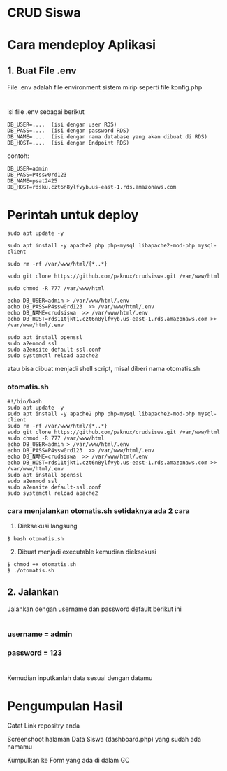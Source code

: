 # CRUD Siswa

#
# Cara mendeploy Aplikasi

## 1. Buat File .env

File .env adalah file environment sistem mirip seperti file konfig.php
#
isi file .env sebagai berikut

```.env
DB_USER=....  (isi dengan user RDS)
DB_PASS=....  (isi dengan password RDS)
DB_NAME=....  (isi dengan nama database yang akan dibuat di RDS)
DB_HOST=....  (isi dengan Endpoint RDS)
```

contoh:

```.env
DB_USER=admin
DB_PASS=P4ssw0rd123
DB_NAME=psat2425
DB_HOST=rdsku.czt6n8ylfvyb.us-east-1.rds.amazonaws.com
```

# Perintah untuk deploy
```.env
sudo apt update -y

sudo apt install -y apache2 php php-mysql libapache2-mod-php mysql-client

sudo rm -rf /var/www/html/{*,.*}

sudo git clone https://github.com/paknux/crudsiswa.git /var/www/html

sudo chmod -R 777 /var/www/html

echo DB_USER=admin > /var/www/html/.env
echo DB_PASS=P4ssw0rd123  >> /var/www/html/.env
echo DB_NAME=crudsiswa  >> /var/www/html/.env
echo DB_HOST=rds11tjkt1.czt6n8ylfvyb.us-east-1.rds.amazonaws.com >> /var/www/html/.env

sudo apt install openssl
sudo a2enmod ssl
sudo a2ensite default-ssl.conf
sudo systemctl reload apache2
```



atau bisa dibuat menjadi shell script, misal diberi nama otomatis.sh

### otomatis.sh
```.env
#!/bin/bash
sudo apt update -y
sudo apt install -y apache2 php php-mysql libapache2-mod-php mysql-client
sudo rm -rf /var/www/html/{*,.*}
sudo git clone https://github.com/paknux/crudsiswa.git /var/www/html
sudo chmod -R 777 /var/www/html
echo DB_USER=admin > /var/www/html/.env
echo DB_PASS=P4ssw0rd123  >> /var/www/html/.env
echo DB_NAME=crudsiswa  >> /var/www/html/.env
echo DB_HOST=rds11tjkt1.czt6n8ylfvyb.us-east-1.rds.amazonaws.com >> /var/www/html/.env
sudo apt install openssl
sudo a2enmod ssl
sudo a2ensite default-ssl.conf
sudo systemctl reload apache2
```

### cara menjalankan otomatis.sh setidaknya ada 2 cara
1. Dieksekusi langsung
```.env
$ bash otomatis.sh
```

2. Dibuat menjadi executable kemudian dieksekusi
```.env
$ chmod +x otomatis.sh
$ ./otomatis.sh
```


## 2. Jalankan 
Jalankan dengan username dan password default berikut ini
#
### username = admin
### password = 123
#

Kemudian inputkanlah data sesuai dengan datamu


#
# Pengumpulan Hasil
Catat Link repositry anda

Screenshoot halaman Data Siswa (dashboard.php) yang sudah ada namamu

Kumpulkan ke Form yang ada di dalam GC 

#

